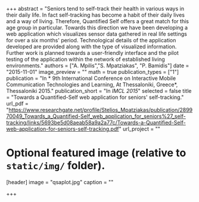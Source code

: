 +++
abstract = "Seniors  tend  to  self-track  their  health  in  various 
ways in their daily life. In fact self-tracking has become a habit of 
their  daily  lives  and  a  way  of  living.  Therefore,  Quantified
Self offers  a  great  match  for  this  age  group  in  particular.  Towards 
this  direction  we  have  been  developing  a  web  application  which 
visualizes sensor data gathered in real life settings for over a six
months' period.    Technological    details of the  application 
developed   are   provided   along   with   the   type   of   visualized 
information.  Further  work  is  planned  towards  a  user-friendly 
interface   and  the  pilot  testing  of  the  application  within  the 
network of established living environments."
authors = ["A. Mpilis","S. Mpatziakas", "P. Bamidis"]
date = "2015-11-01"
image_preview = ""
math = true
publication_types = ["1"]
publication = "In * 9th International Conference on Interactive Mobile Communication Technologies and Learning, At Thessaloniki, Greece*, Thessaloniki 2015."
publication_short = "In *IMCL 2015*"
selected = false
title = "Towards a Quantified-Self web application for seniors' self-tracking."
url_pdf = "https://www.researchgate.net/profile/Stelios_Mpatziakas/publication/289970049_Towards_a_Quantified-Self_web_application_for_seniors%27_self-tracking/links/5693be5d08aeab58a9a2a77c/Towards-a-Quantified-Self-web-application-for-seniors-self-tracking.pdf"
url_project = ""




# Optional featured image (relative to `static/img/` folder).
[header]
image = "qsaplot.jpg"
caption = ""

+++
